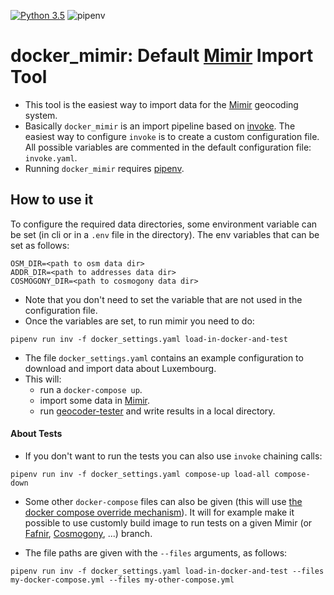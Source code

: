 [![Python 3.5](https://img.shields.io/badge/python-3.5-blue.svg)](https://www.python.org/downloads/release/python-350/)
![pipenv](https://img.shields.io/badge/pipenv->%3D%209.0.1-brightgreen.svg)

# docker_mimir: Default [Mimir](https://github.com/CanalTP/mimirsbrunn) Import Tool

- This tool is the easiest way to import data for the [Mimir](https://github.com/CanalTP/mimirsbrunn) geocoding system.
- Basically `docker_mimir` is an import pipeline based on [invoke](https://github.com/pyinvoke/invoke). The easiest way to configure `invoke` is to create a custom configuration file. All possible variables are commented in the default configuration file: `invoke.yaml`.
- Running `docker_mimir` requires [pipenv](https://github.com/pypa/pipenv).

## How to use it

To configure the required data directories, some environment variable can be set (in cli or in a `.env` file in the directory). The env variables that can be set as follows:

```env
OSM_DIR=<path to osm data dir>
ADDR_DIR=<path to addresses data dir>
COSMOGONY_DIR=<path to cosmogony data dir>
```

- Note that you don't need to set the variable that are not used in the configuration file.
- Once the variables are set, to run mimir you need to do:

```shell
pipenv run inv -f docker_settings.yaml load-in-docker-and-test
```

- The file `docker_settings.yaml` contains an example configuration to download and import data about Luxembourg.
- This will:
  * run a `docker-compose up`.
  * import some data in [Mimir](https://github.com/CanalTP/mimirsbrunn).
  * run [geocoder-tester](https://github.com/QwantResearch/geocoder-tester) and write results in a local directory.

#### About Tests

- If you don't want to run the tests you can also use `invoke` chaining calls:
```
pipenv run inv -f docker_settings.yaml compose-up load-all compose-down
```
- Some other `docker-compose` files can also be given (this will use [the docker compose override mechanism](https://docs.docker.com/compose/extends/#different-environments)). It will for example make it possible to use customly build image to run tests on a given Mimir (or [Fafnir](https://github.com/QwantResearch/fafnir), [Cosmogony](https://github.com/osm-without-borders/cosmogony), ...) branch.

- The file paths are given with the `--files` arguments, as follows:
```
pipenv run inv -f docker_settings.yaml load-in-docker-and-test --files my-docker-compose.yml --files my-other-compose.yml
```
